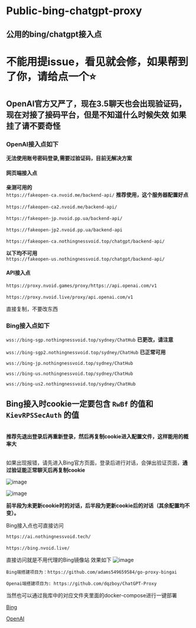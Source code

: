 # Public-bing-chatgpt-proxy
## 公用的bing/chatgpt接入点

# 不能用提issue，看见就会修，如果帮到了你，请给点一个⭐

## OpenAI官方又严了，现在3.5聊天也会出现验证码，现在对接了接码平台，但是不知道什么时候失效 如果挂了请不要奇怪

### OpenAI接入点如下 

**无法使用账号密码登录,需要过验证码，目前无解决方案**  


#### 网页端接入点

**亲测可用的**
<br>`https://fakeopen-ca.nvoid.me/backend-api/`  **推荐使用，这个服务器配置好点**  
<br>`https://fakeopen-ca2.nvoid.me/backend-api/`  
<br>`https://fakeopen-jp.nvoid.pp.ua/backend-api/`  
<br>`https://fakeopen-jp2.nvoid.pp.ua/backend-api`  
<br>`https://fakeopen-ca.nothingnessvoid.top/chatgpt/backend-api/`   

**以下均不可用**
<br>`https://fakeopen-us.nothingnessvoid.top/chatgpt/backend-api/`

#### API接入点  

`https://proxy.nvoid.games/proxy/https://api.openai.com/v1`  
<br>`https://proxy.nvoid.live/proxy/api.openai.com/v1`

直接复制，不要改东西

### Bing接入点如下

`wss://bing-sgp.nothingnessvoid.top/sydney/ChatHub` **已更改，请注意**

`wss://bing-sgp2.nothingnessvoid.top/sydney/ChatHub` **已正常可用**

`wss://bing-jp.nothingnessvoid.top/sydney/ChatHub`  

`wss://bing-us.nothingnessvoid.top/sydney/ChatHub`  

`wss://bing-us2.nothingnessvoid.top/sydney/ChatHub` 



## Bing接入时cookie一定要包含 `RwBf` 的值和 `KievRPSSecAuth` 的值


<br>**推荐先退出登录后再重新登录，然后再复制cookie进入配置文件，这样能用的概率大**


<br>如果出现报错，请先进入Bing官方页面，登录后进行对话，会弹出验证页面，**通过验证能正常聊天后再复制cookie**

![image](https://github.com/Nothingness-Void/Public-bing-chatgpt-proxy/assets/55913486/b70f24fe-26cd-423c-a903-e7a7ef722778)

![image](https://github.com/Nothingness-Void/Public-bing-chatgpt-proxy/assets/55913486/cc76f8f1-87b9-4725-9342-f6b5c6ea2a29)

**前半段为未更新cookie时的对话，后半段为更新cookie后的对话（其余配置均不变）。**




Bing接入点也可直接访问

`https://ai.nothingnessvoid.tech/`  
<br>`https://bing.nvoid.live/`

直接访问就是不用代理的Bing镜像站
效果如下
![image](https://github.com/Nothingness-Void/Public-bing-chatgpt-proxy/assets/55913486/a8593471-8346-4059-ab71-1c787fbe62e4)

```
Bing端搭建项目为：https://github.com/adams549659584/go-proxy-bingai

Openai端搭建项目为: https://github.com/dqzboy/ChatGPT-Proxy
```
当然也可以通过我库中的对应文件夹里面的docker-compose进行一键部署

[Bing](https://github.com/Nothingness-Void/Public-bing-chatgpt-proxy/blob/main/go-porxy-bingai/docker-compose.yml)  

[OpenAI](https://github.com/Nothingness-Void/Public-bing-chatgpt-proxy/blob/main/go-chatgpt-api/docker-compose.yml)

